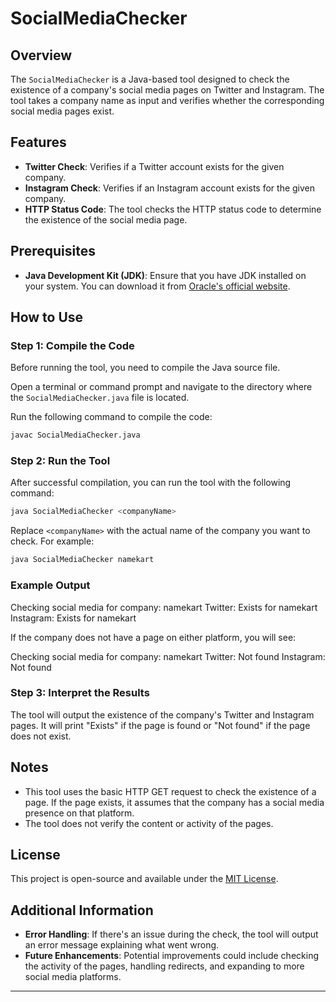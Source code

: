 # SocialMediaChecker

## Overview
The `SocialMediaChecker` is a Java-based tool designed to check the existence of a company's social media pages on Twitter and Instagram. The tool takes a company name as input and verifies whether the corresponding social media pages exist.

## Features
- **Twitter Check**: Verifies if a Twitter account exists for the given company.
- **Instagram Check**: Verifies if an Instagram account exists for the given company.
- **HTTP Status Code**: The tool checks the HTTP status code to determine the existence of the social media page.

## Prerequisites
- **Java Development Kit (JDK)**: Ensure that you have JDK installed on your system. You can download it from [Oracle's official website](https://www.oracle.com/java/technologies/javase-downloads.html).

## How to Use

### Step 1: Compile the Code
Before running the tool, you need to compile the Java source file.

Open a terminal or command prompt and navigate to the directory where the `SocialMediaChecker.java` file is located.

Run the following command to compile the code:
```bash
javac SocialMediaChecker.java
```

### Step 2: Run the Tool
After successful compilation, you can run the tool with the following command:

```bash
java SocialMediaChecker <companyName>
```

Replace `<companyName>` with the actual name of the company you want to check. For example:

```bash
java SocialMediaChecker namekart
```

### Example Output

Checking social media for company: namekart
Twitter: Exists for namekart
Instagram: Exists for namekart

If the company does not have a page on either platform, you will see:

Checking social media for company: namekart
Twitter: Not found
Instagram: Not found


### Step 3: Interpret the Results
The tool will output the existence of the company's Twitter and Instagram pages. It will print "Exists" if the page is found or "Not found" if the page does not exist.

## Notes
- This tool uses the basic HTTP GET request to check the existence of a page. If the page exists, it assumes that the company has a social media presence on that platform.
- The tool does not verify the content or activity of the pages.
  
## License
This project is open-source and available under the [MIT License](LICENSE).


## Additional Information
- **Error Handling**: If there's an issue during the check, the tool will output an error message explaining what went wrong.
- **Future Enhancements**: Potential improvements could include checking the activity of the pages, handling redirects, and expanding to more social media platforms.

---
